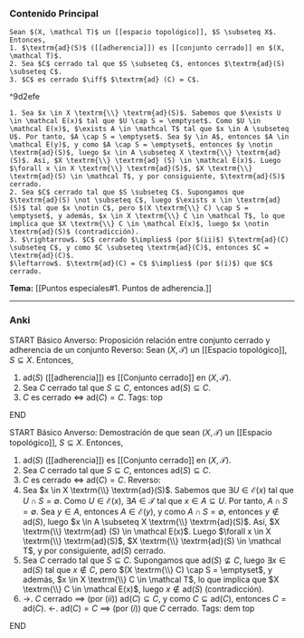 ### Contenido Principal

```ad-proposition
Sean $(X, \mathcal T)$ un [[espacio topológico]], $S \subseteq X$. Entonces,
1. $\textrm{ad}(S)$ ([[adherencia]]) es [[conjunto cerrado]] en $(X, \mathcal T)$.
2. Sea $C$ cerrado tal que $S \subseteq C$, entonces $\textrm{ad}(S) \subseteq C$.
3. $C$ es cerrado $\iff$ $\textrm{ad} (C) = C$.
```

^9d2efe

```ad-proof
1. Sea $x \in X \textrm{\\} \textrm{ad}(S)$. Sabemos que $\exists U \in \mathcal E(x)$ tal que $U \cap S = \emptyset$. Como $U \in \mathcal E(x)$, $\exists A \in \mathcal T$ tal que $x \in A \subseteq U$. Por tanto, $A \cap S = \emptyset$. Sea $y \in A$, entonces $A \in \mathcal E(y)$, y como $A \cap S = \emptyset$, entonces $y \notin \textrm{ad}(S)$, luego $x \in A \subseteq X \textrm{\\} \textrm{ad}(S)$. Así, $X \textrm{\\} \textrm{ad} (S) \in \mathcal E(x)$. Luego $\forall x \in X \textrm{\\} \textrm{ad}(S)$, $X \textrm{\\} \textrm{ad}(S) \in \mathcal T$, y por consiguiente, $\textrm{ad}(S)$ cerrado.
2. Sea $C$ cerrado tal que $S \subseteq C$. Supongamos que $\textrm{ad}(S) \not \subseteq C$, luego $\exists x \in \textrm{ad}(S)$ tal que $x \notin C$, pero $(X \textrm{\\} C) \cap S = \emptyset$, y además, $x \in X \textrm{\\} C \in \mathcal T$, lo que implica que $X \textrm{\\} C \in \mathcal E(x)$, luego $x \notin \textrm{ad}(S)$ (contradicción).
3. $\rightarrow$. $C$ cerrado $\implies$ (por $(ii)$) $\textrm{ad}(C) \subseteq C$, y como $C \subseteq \textrm{ad}(C)$, entonces $C = \textrm{ad}(C)$.
$\leftarrow$. $\textrm{ad}(C) = C$ $\implies$ (por $(i)$) que $C$ cerrado.
```

**Tema:** [[Puntos especiales#1. Puntos de adherencia.]]

---
### Anki

START
Básico
Anverso: Proposición relación entre conjunto cerrado y adherencia de un conjunto
Reverso: Sean $(X, \mathcal T)$ un [[Espacio topológico]], $S \subseteq X$. Entonces,
1. $\textrm{ad}(S)$ ([[adherencia]]) es [[Conjunto cerrado]] en $(X, \mathcal T)$.
2. Sea $C$ cerrado tal que $S \subseteq C$, entonces $\textrm{ad}(S) \subseteq C$.
3. $C$ es cerrado $\iff$ $\textrm{ad} (C) = C$.
Tags: top
<!--ID: 1728549802152-->
END

START
Básico
Anverso: Demostración de que sean $(X, \mathcal T)$ un [[Espacio topológico]], $S \subseteq X$. Entonces,
1. $\textrm{ad}(S)$ ([[adherencia]]) es [[Conjunto cerrado]] en $(X, \mathcal T)$.
2. Sea $C$ cerrado tal que $S \subseteq C$, entonces $\textrm{ad}(S) \subseteq C$.
3. $C$ es cerrado $\iff$ $\textrm{ad} (C) = C$.
Reverso: 
1. Sea $x \in X \textrm{\\} \textrm{ad}(S)$. Sabemos que $\exists U \in \mathcal E(x)$ tal que $U \cap S = \emptyset$. Como $U \in \mathcal E(x)$, $\exists A \in \mathcal T$ tal que $x \in A \subseteq U$. Por tanto, $A \cap S = \emptyset$. Sea $y \in A$, entonces $A \in \mathcal E(y)$, y como $A \cap S = \emptyset$, entonces $y \notin \textrm{ad}(S)$, luego $x \in A \subseteq X \textrm{\\} \textrm{ad}(S)$. Así, $X \textrm{\\} \textrm{ad} (S) \in \mathcal E(x)$. Luego $\forall x \in X \textrm{\\} \textrm{ad}(S)$, $X \textrm{\\} \textrm{ad}(S) \in \mathcal T$, y por consiguiente, $\textrm{ad}(S)$ cerrado.
2. Sea $C$ cerrado tal que $S \subseteq C$. Supongamos que $\textrm{ad}(S) \not \subseteq C$, luego $\exists x \in \textrm{ad}(S)$ tal que $x \notin C$, pero $(X \textrm{\\} C) \cap S = \emptyset$, y además, $x \in X \textrm{\\} C \in \mathcal T$, lo que implica que $X \textrm{\\} C \in \mathcal E(x)$, luego $x \notin \textrm{ad}(S)$ (contradicción).
3. $\rightarrow$. $C$ cerrado $\implies$ (por $(ii)$) $\textrm{ad}(C) \subseteq C$, y como $C \subseteq \textrm{ad}(C)$, entonces $C = \textrm{ad}(C)$.
$\leftarrow$. $\textrm{ad}(C) = C$ $\implies$ (por $(i)$) que $C$ cerrado.
Tags: dem top
<!--ID: 1728549802206-->
END